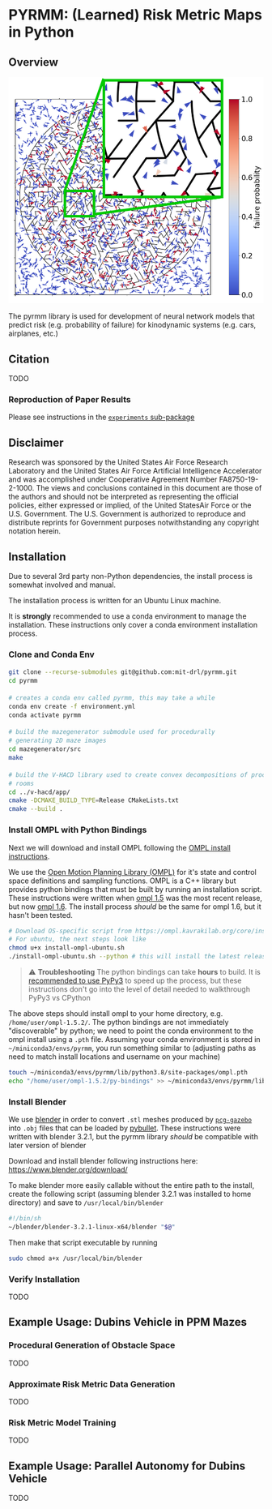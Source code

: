 # PYRMM: (Learned) Risk Metric Maps in Python

## Overview

![Dubins Example in 2D](docs/20220915_DubinsRiskMetricResults_2.png)

The pyrmm library is used for development of neural network models that predict risk (e.g. probability of failure) for kinodynamic systems (e.g. cars, airplanes, etc.)

## Citation

TODO

### Reproduction of Paper Results

Please see instructions in the [`experiments` sub-package](https://github.com/mit-drl/pyrmm/tree/master/experiments#readme)

## Disclaimer

Research was sponsored by the United States Air Force Research Laboratory and the United States Air Force Artificial Intelligence Accelerator and was accomplished under Cooperative Agreement Number FA8750-19-2-1000. The views and conclusions contained in this document are those of the authors and should not be interpreted as representing the official policies, either expressed or implied, of the United States ​Air Force or the U.S. Government. The U.S. Government is authorized to reproduce and distribute reprints for Government purposes notwithstanding any copyright notation herein.

## Installation

Due to several 3rd party non-Python dependencies, the install process is somewhat involved and manual.

The installation process is written for an Ubuntu Linux machine.

It is __strongly__ recommended to use a conda environment to manage the installation. These instructions only cover a conda environment installation process.

### Clone and Conda Env

```bash
git clone --recurse-submodules git@github.com:mit-drl/pyrmm.git
cd pyrmm

# creates a conda env called pyrmm, this may take a while
conda env create -f environment.yml 
conda activate pyrmm

# build the mazegenerator submodule used for procedurally
# generating 2D maze images
cd mazegenerator/src
make

# build the V-HACD library used to create convex decompositions of procedurally generated 
# rooms
cd ../v-hacd/app/
cmake -DCMAKE_BUILD_TYPE=Release CMakeLists.txt
cmake --build .
```

### Install OMPL with Python Bindings

Next we will download and install OMPL following the [OMPL install instructions](https://ompl.kavrakilab.org/core/installation.html). 

We use the [Open Motion Planning Library (OMPL)](https://ompl.kavrakilab.org/core/index.html) for it's state and control space definitions and sampling functions. OMPL is a C++ library but provides python bindings that must be built by running an installation script. These instructions were written when [ompl 1.5](https://github.com/ompl/ompl/releases/tag/1.5.0) was the most recent release, but now [ompl 1.6](https://github.com/ompl/ompl/releases). The install process *should* be the same for ompl 1.6, but it hasn't been tested.

```bash
# Download OS-specific script from https://ompl.kavrakilab.org/core/installation.html
# For ubuntu, the next steps look like
chmod u+x install-ompl-ubuntu.sh
./install-ompl-ubuntu.sh --python # this will install the latest release of OMPL with Python bindings
```

> :warning: **Troubleshooting**
> The python bindings can take __hours__ to build. It is [recommended to use PyPy3](https://github.com/ompl/ompl/issues/699#issuecomment-961580319) to speed up the process, but these instructions don't go into the level of detail needed to walkthrough PyPy3 vs CPython

The above steps should install ompl to your home directory, e.g. `/home/user/ompl-1.5.2/`. The python bindings are not immediately "discoverable" by python; we need to point the conda environment to the ompl install using a `.pth` file. Assuming your conda environment is stored in `~/miniconda3/envs/pyrmm`, you run something similar to (adjusting paths as need to match install locations and username on your machine)

```bash
touch ~/miniconda3/envs/pyrmm/lib/python3.8/site-packages/ompl.pth
echo "/home/user/ompl-1.5.2/py-bindings" >> ~/miniconda3/envs/pyrmm/lib/python3.8/site-packages/ompl.pth
```

### Install Blender


We use [blender](https://www.blender.org/) in order to convert `.stl` meshes produced by [`pcg-gazebo`](https://github.com/boschresearch/pcg_gazebo/) into `.obj` files that can be loaded by [pybullet](https://pybullet.org/wordpress/). These instructions were written with blender 3.2.1, but the pyrmm library *should* be compatible with later version of blender

Download and install blender following instructions here: https://www.blender.org/download/

To make blender more easily callable without the entire path to the install, create the following script (assuming blender 3.2.1 was installed to home directory) and save to `/usr/local/bin/blender`

```bash
#!/bin/sh
~/blender/blender-3.2.1-linux-x64/blender "$@"
```

Then make that script executable by running 

```bash
sudo chmod a+x /usr/local/bin/blender
```

### Verify Installation

TODO

## Example Usage: Dubins Vehicle in PPM Mazes

### Procedural Generation of Obstacle Space

TODO

### Approximate Risk Metric Data Generation

TODO

### Risk Metric Model Training

TODO

## Example Usage: Parallel Autonomy for Dubins Vehicle

TODO
